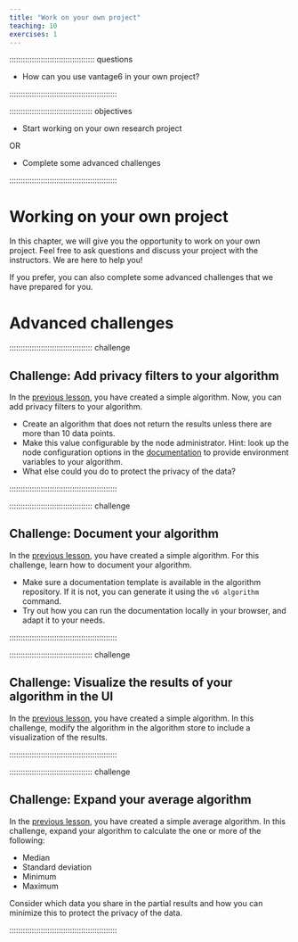 ```yaml
---
title: "Work on your own project"
teaching: 10
exercises: 1
---
```


:::::::::::::::::::::::::::::::::::::: questions

- How can you use vantage6 in your own project?

::::::::::::::::::::::::::::::::::::::::::::::::

::::::::::::::::::::::::::::::::::::: objectives

- Start working on your own research project

OR

- Complete some advanced challenges

::::::::::::::::::::::::::::::::::::::::::::::::

# Working on your own project

In this chapter, we will give you the opportunity to work on your own project. Feel free
to ask questions and discuss your project with the instructors. We are here to help you!

If you prefer, you can also complete some advanced challenges that we have prepared for
you.

# Advanced challenges

::::::::::::::::::::::::::::::::::::: challenge

## Challenge: Add privacy filters to your algorithm

In the [previous lesson](./algorithm_development.md), you have created a simple
algorithm. Now, you can add privacy filters to your algorithm.

- Create an algorithm that does not return the results unless there are more than 10
  data points.
- Make this value configurable by the node administrator. Hint: look up the node
  configuration options in the [documentation](https://docs.vantage6.ai) to provide
  environment variables to your algorithm.
- What else could you do to protect the privacy of the data?

::::::::::::::::::::::::::::::::::::::::::::::::

::::::::::::::::::::::::::::::::::::: challenge

## Challenge: Document your algorithm

In the [previous lesson](./algorithm_development.md), you have created a simple
algorithm. For this challenge, learn how to document your algorithm.

- Make sure a documentation template is available in the algorithm repository. If it is
  not, you can generate it using the `v6 algorithm` command.
- Try out how you can run the documentation locally in your browser, and adapt it to
  your needs.

::::::::::::::::::::::::::::::::::::::::::::::::

::::::::::::::::::::::::::::::::::::: challenge

## Challenge: Visualize the results of your algorithm in the UI

In the [previous lesson](./algorithm_development.md), you have created a simple
algorithm. In this challenge, modify the algorithm in the algorithm store to include
a visualization of the results.

::::::::::::::::::::::::::::::::::::::::::::::::

::::::::::::::::::::::::::::::::::::: challenge

## Challenge: Expand your average algorithm

In the [previous lesson](./algorithm_development.md), you have created a simple
average algorithm. In this challenge, expand your algorithm to calculate the one or
more of the following:

- Median
- Standard deviation
- Minimum
- Maximum

Consider which data you share in the partial results and how you can minimize this
to protect the privacy of the data.

::::::::::::::::::::::::::::::::::::::::::::::::

